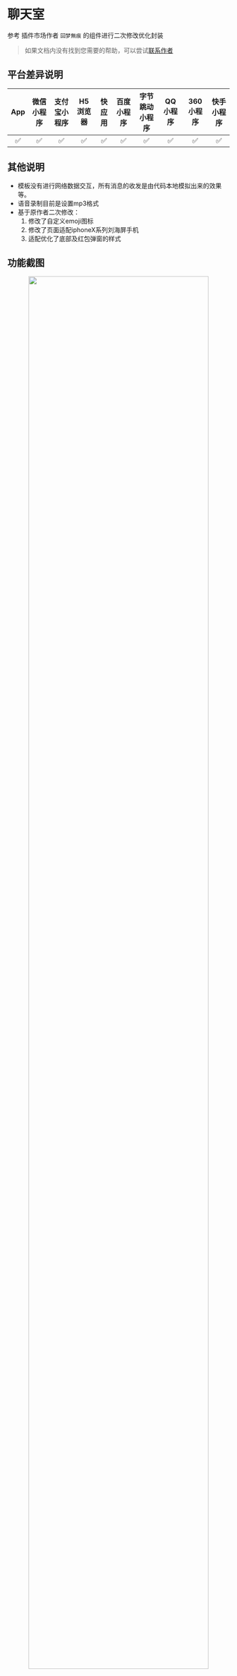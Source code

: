 # 聊天室
参考 插件市场作者 `回梦無痕` 的组件进行二次修改优化封装

> 如果文档内没有找到您需要的帮助，可以尝试[联系作者](https://ext.dcloud.net.cn/plugin?id=324)

## 平台差异说明
| App | 微信小程序 | 支付宝小程序 | H5浏览器 | 快应用 | 百度小程序 | 字节跳动小程序 | QQ小程序 | 360小程序 | 快手小程序 |
| :-: | :-: | :-: | :-: | :-: | :-: | :-: | :-: | :-: | :-: |
| ✅ | ✅ | ✅ | ✅ | ✅ | ✅ | ✅ | ✅ | ✅ | ✅ | 

## 其他说明
 - 模板没有进行网络数据交互，所有消息的收发是由代码本地模拟出来的效果等。
 - 语音录制目前是设置mp3格式
 - 基于原作者二次修改：
	1. 修改了自定义emoji图标
	2. 修改了页面适配iphoneX系列刘海屏手机
	3. 适配优化了底部及红包弹窗的样式


## 功能截图
<p align="center">
	<img src="https://zhoukaiwen.com/img/Design/app/FotoJet10.jpg" width="90%" />
</p>

## 功能目录
```vue
.
├─tn_components       	// 组件模板页面入口
	├─chat				// ⬅️ 聊天室
```

## 注意事项
::: warning 注意事项

- emoji图标是由[iconfont](https://www.iconfont.cn/collections/detail?cid=29958)下载的，已经上传至我的服务器中。
- 服务器图片地址：[https://zhoukaiwen.com/img/icon/emojj1/1.png](https://zhoukaiwen.com/img/icon/emojj1/1.png)
- iOS端的微信小程序中，有些动画貌似有些问题，暂未修复(代码写了一大堆了，最后测微信小程序端发现动画有问题 (0..0)，先搁置吧，以后更新再修复)
:::

**如您有其他方面的定制开发，您可以联系作者**



